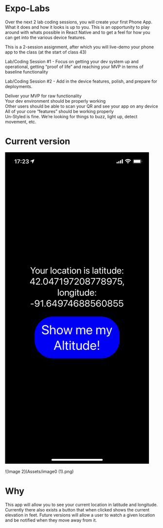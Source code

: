 # Expo-Labs

Over the next 2 lab coding sessions, you will create your first Phone App. What it does and how it looks is up to you. This is an opportunity to play around with whats possible in React Native and to get a feel for how you can get into the various device features.

This is a 2-session assignment, after which you will live-demo your phone app to the class (at the start of class 43)

Lab/Coding Session #1 - Focus on getting your dev system up and operational, getting “proof of life” and reaching your MVP in terms of baseline functionality

Lab/Coding Session #2 - Add in the device features, polish, and prepare for deployments.

Deliver your MVP for raw functionality  
Your dev environment should be properly working  
Other users should be able to scan your QR and see your app on any device  
All of your core “features” should be working properly  
Un-Styled is fine. We’re looking for things to buzz, light up, detect movement, etc.  

# Current version
![Image 1](Assets/image0.png)


![Image 2](Assets/image0 (1).png)


# Why
This app will allow you to see your current location in latitude and longitude. Currently there also exists a button that when clicked shows the current elevation in feet. 
Future versions will allow a user to watch a given location and be notified when they move away from it. 
